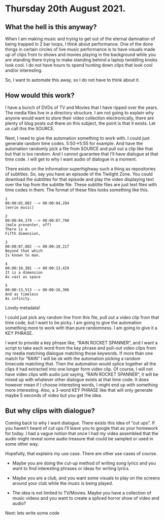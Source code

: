 # Thursday 20th August 2021.

## What the hell is this anyway? 

When I am making music and trying to get out of the eternal damnation of being trapped in 2 bar loops, I think about performance. One of the done things in certain circles of live music performance is to have visuals made up of clips from tv shows and movies playing in the background while you are standing there trying to make standing behind a laptop twiddling knobs look cool. I do not have hours to spend hunting down clips that look cool and/or interesting. 

So, I want to automate this away, so I do not have to think about it.

## How would this work?

I have a bunch of DVDs of TV and Movies that I have ripped over the years. The media files live in a directory structure. I am not going to explain why anyone would want to store their video collection electronically, there are plenty of blog posts out there on this subject, the point is that it exists. Let us call this the SOURCE.

Next, I need to give the automation something to work with. I could just generate random time codes. 5:50->5:55 for example. And have the automation randomly pick a file from SOURCE and pull out a clip like that but that is too random. And I cannot guarantee that I’ll have dialogue at that time code. I will get to why I want audio of dialogue in a moment.

There exists on the information superhighway such a thing as repositories of subtitles. So, say you have an episode of the Twilight Zone. You could download the subtitles for that episode and play the video displaying text over the top from the subtitle file. These subtitle files are just text files with time codes in them. The format of these files looks something like this.

```
1
00:00:02,002 --> 00:00:04,294
[eerie music]

2
00:00:04,379 --> 00:00:07,798
(male presenter, off)
There is a
Fifth dimension,

3
00:00:07,882 --> 00:00:10,217
Beyond that which
Is known to man.

4
00:00:10,301 --> 00:00:13,429
It is a dimension
As vast as space

5
00:00:13,513 --> 00:00:16,306
And as timeless
As infinity.
```

Lovely metadata! 

I could just pick any random line from this file, pull out a video clip from that time code, but I want to be picky. I am going to give the automation something more to work with than pure randomness. I am going to give it a KEY PHRASE.

I want to provide a key phrase like, “RAIN ROCKET SPANNER”, and I want a script to take each word from the key phrase and pull-out video clips from my media matching dialogue matching those keywords. If more than one match for “RAIN” I will be ok with the automation picking a random timecode matching that.
Then the automation would splice together all the clips it had extracted into one longer form video clip.
Of course, I will not have video clips with audio just saying, “RAIN ROCKET SPANNER”, it will be mixed up with whatever other dialogue exists at that time code. It does however mean if I choose interesting words, I might end up with something more interesting. Also, a 3-word KEY PHRASE like that will only generate maybe 5 seconds of video but you get the idea.

## But why clips with dialogue?

Coming back to why I want dialogue. There exists this idea of “cut ups”. If you haven’t heard of cut ups I’ll leave you to google that as your homework for today. I had a vague notion that once I had my video assembled that the audio might reveal some audio treasure that could be sampled or used in some other way.

Hopefully, that explains my use case. There are other use cases of course.

* Maybe you are doing the cut-up method of writing song lyrics and you want to find interesting phrases or ideas for writing lyrics.

* Maybe you are a club, and you want some visuals to play on the screens around your club while the music is being played.

* The idea is not limited to TV/Movies. Maybe you have a collection of music videos and you want to create a spliced horror show of video and audio?

Next: lets write some code

